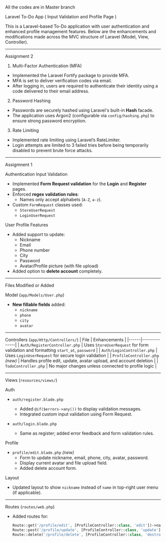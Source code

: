 All the codes are in Master branch

Laravel To-Do App ( Input Validation and Profile Page )

This is a Laravel-based To-Do application with user authentication and enhanced profile management features. Below are the enhancements and modifications made across the MVC structure of Laravel (Model, View, Controller).

---
Assignment 2 
1. Multi-Factor Authentication (MFA)
- Implemented the Laravel Fortify package to provide MFA.
- MFA is set to deliver verification codes via email.
- After logging in, users are required to authenticate their identity using a code delivered to their email address.

2. Password Hashing
- Passwords are securely hashed using Laravel's built-in **Hash** facade.
- The application uses Argon2 (configurable via `config/hashing.php`) to ensure strong password encryption.

3. Rate Limiting
- Implemented rate limiting using Laravel’s RateLimiter.
- Login attempts are limited to 3 failed tries before being temporarily disabled to prevent brute force attacks.

---
Assigmnent 1

Authentication Input Validation
- Implemented **Form Request validation** for the **Login** and **Register** pages.
- Enforced **regex validation rules**:
  - Names only accept alphabets (`A-Z`, `a-z`).
- Custom `FormRequest` classes used:
  - `StoreUserRequest`
  - `LoginUserRequest`

User Profile Features
- Added support to update:
  - Nickname
  - Email
  - Phone number
  - City
  - Password
  - Avatar/Profile picture (with file upload)
- Added option to **delete account** completely.

---

Files Modified or Added

Model (`app/Models/User.php`)
- **New fillable fields** added:
  - `nickname`
  - `phone`
  - `city`
  - `avatar`

---

Controllers (`app/Http/Controllers/`)
| File | Enhancements |
|------|--------------|
| `Auth/RegisterController.php` | Uses `StoreUserRequest` for form validation and formatting `start_at`, `password` |
| `Auth/LoginController.php` | Uses `LoginUserRequest` for secure login validation |
| `ProfileController.php` *(new)* | Handles profile edit, update, avatar upload, and account deletion |
| `TodoController.php` | No major changes unless connected to profile logic |

---

Views (`resources/views/`)

Auth
- `auth/register.blade.php`
  - Added `@if($errors->any())` to display validation messages.
  - Integrated custom input validation using Form Request.
  
- `auth/login.blade.php`
  - Same as register; added error feedback and form validation rules.

Profile
- `profile/edit.blade.php` *(new)*
  - Form to update nickname, email, phone, city, avatar, password.
  - Display current avatar and file upload field.
  - Added delete account form.

Layout
- Updated layout to show `nickname` instead of `name` in top-right user menu (if applicable).

---

Routes (`routes/web.php`)
- Added routes for:
  ```php
  Route::get('/profile/edit', [ProfileController::class, 'edit'])->name('profile.edit');
  Route::post('/profile/update', [ProfileController::class, 'update'])->name('profile.update');
  Route::delete('/profile/delete', [ProfileController::class, 'destroy'])->name('profile.destroy');
